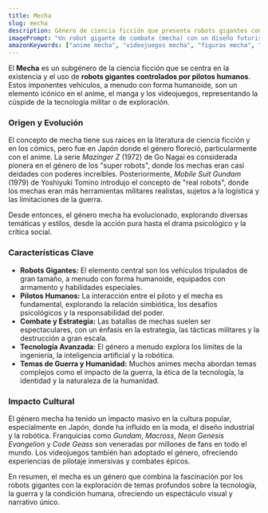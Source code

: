 ```yaml
---
title: Mecha
slug: mecha
description: Género de ciencia ficción que presenta robots gigantes controlados por pilotos humanos. Los mechas son un elemento icónico en el anime y los videojuegos, representando poder y tecnología.
imagePrompt: "Un robot gigante de combate (mecha) con un diseño futurista y armamento pesado, de pie en una ciudad futurista destruida o en un campo de batalla. El mecha tiene una postura dinámica y está listo para la acción, con humo y chispas a su alrededor. La iluminación es dramática y resalta su tamaño imponente."
amazonKeywords: ["anime mecha", "videojuegos mecha", "figuras mecha", "modelos mecha", "ciencia ficcion robots"]
---
```


El **Mecha** es un subgénero de la ciencia ficción que se centra en la existencia y el uso de **robots gigantes controlados por pilotos humanos**. Estos imponentes vehículos, a menudo con forma humanoide, son un elemento icónico en el anime, el manga y los videojuegos, representando la cúspide de la tecnología militar o de exploración.

### Origen y Evolución

El concepto de mecha tiene sus raíces en la literatura de ciencia ficción y en los cómics, pero fue en Japón donde el género floreció, particularmente con el anime. La serie *Mazinger Z* (1972) de Go Nagai es considerada pionera en el género de los "super robots", donde los mechas eran casi deidades con poderes increíbles. Posteriormente, *Mobile Suit Gundam* (1979) de Yoshiyuki Tomino introdujo el concepto de "real robots", donde los mechas eran más herramientas militares realistas, sujetos a la logística y las limitaciones de la guerra.

Desde entonces, el género mecha ha evolucionado, explorando diversas temáticas y estilos, desde la acción pura hasta el drama psicológico y la crítica social.

### Características Clave

*   **Robots Gigantes:** El elemento central son los vehículos tripulados de gran tamaño, a menudo con forma humanoide, equipados con armamento y habilidades especiales.
*   **Pilotos Humanos:** La interacción entre el piloto y el mecha es fundamental, explorando la relación simbiótica, los desafíos psicológicos y la responsabilidad del poder.
*   **Combate y Estrategia:** Las batallas de mechas suelen ser espectaculares, con un énfasis en la estrategia, las tácticas militares y la destrucción a gran escala.
*   **Tecnología Avanzada:** El género a menudo explora los límites de la ingeniería, la inteligencia artificial y la robótica.
*   **Temas de Guerra y Humanidad:** Muchos animes mecha abordan temas complejos como el impacto de la guerra, la ética de la tecnología, la identidad y la naturaleza de la humanidad.

### Impacto Cultural

El género mecha ha tenido un impacto masivo en la cultura popular, especialmente en Japón, donde ha influido en la moda, el diseño industrial y la robótica. Franquicias como *Gundam*, *Macross*, *Neon Genesis Evangelion* y *Code Geass* son veneradas por millones de fans en todo el mundo. Los videojuegos también han adoptado el género, ofreciendo experiencias de pilotaje inmersivas y combates épicos.

En resumen, el mecha es un género que combina la fascinación por los robots gigantes con la exploración de temas profundos sobre la tecnología, la guerra y la condición humana, ofreciendo un espectáculo visual y narrativo único.
